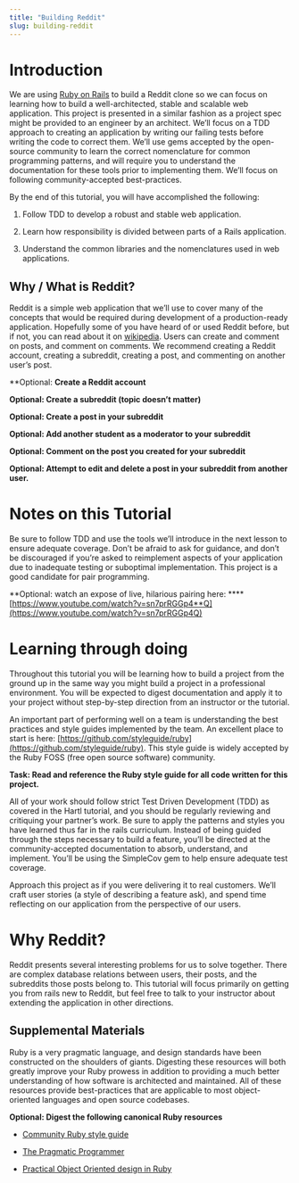 ```yaml
---
title: "Building Reddit"
slug: building-reddit
---
```


# Introduction

We are using [Ruby on Rails](http://rubyonrails.org/) to build a Reddit clone so we can focus on learning how to build a well-architected, stable and scalable web application. This project is presented in a similar fashion as a project spec might be provided to an engineer by an architect.  We’ll focus on a TDD approach to creating an application by writing our failing tests before writing the code to correct them.  We’ll use gems accepted by the open-source community to learn the correct nomenclature for common programming patterns, and will require you to understand the documentation for these tools prior to implementing them.  We’ll focus on following community-accepted best-practices.

By the end of this tutorial, you will have accomplished the following:

1. Follow TDD to develop a robust and stable web application.

2. Learn how responsibility is divided between parts of a Rails application.

3. Understand the common libraries and the nomenclatures used in web applications.

## Why / What is Reddit?

Reddit is a simple web application that we’ll use to cover many of the concepts that would be required during development of a production-ready application.  Hopefully some of you have heard of or used Reddit before, but if not, you can read about it on [wikipedia](https://en.wikipedia.org/wiki/Reddit).  Users can create and comment on posts, and comment on comments.  We recommend creating a Reddit account, creating a subreddit, creating a post, and commenting on another user’s post.  

**Optional: **Create a Reddit account**

**Optional: Create a subreddit (topic doesn’t matter)**

**Optional: Create a post in your subreddit**

**Optional: Add another student as a moderator to your subreddit**

**Optional: Comment on the post you created for your subreddit**

**Optional: Attempt to edit and delete a post in your subreddit from another user.**

# Notes on this Tutorial

Be sure to follow TDD and use the tools we’ll introduce in the next lesson to ensure adequate coverage.  Don’t be afraid to ask for guidance, and don’t be discouraged if you’re asked to reimplement aspects of your application due to inadequate testing or suboptimal implementation.  This project is a good candidate for pair programming.

**Optional: watch an expose of live, hilarious pairing here: ****[https://www.youtube.com/watch?v=sn7prRGGp4**Q](https://www.youtube.com/watch?v=sn7prRGGp4Q)

# Learning through doing

Throughout this tutorial you will be learning how to build a project from the ground up in the same way you might build a project in a professional environment. You will be expected to digest documentation and apply it to your project without step-by-step direction from an instructor or the tutorial. 

An important part of performing well on a team is understanding the best practices and style guides implemented by the team.  An excellent place to start is here: [https://github.com/styleguide/ruby](https://github.com/styleguide/ruby). This style guide is widely accepted by the Ruby FOSS (free open source software) community.

**Task: Read and reference the Ruby style guide for all code written for this project.**

All of your work should follow strict Test Driven Development (TDD) as covered in the Hartl tutorial, and you should be regularly reviewing and critiquing your partner’s work. Be sure to apply the patterns and styles you have learned thus far in the rails curriculum.  Instead of being guided through the steps necessary to build a feature, you’ll be directed at the community-accepted documentation to absorb, understand, and implement.  You’ll be using the SimpleCov gem to help ensure adequate test coverage.

Approach this project as if you were delivering it to real customers.  We’ll craft user stories (a style of describing a feature ask), and spend time reflecting on our application from the perspective of our users.

# Why Reddit?

Reddit presents several interesting problems for us to solve together. There are complex database relations between users, their posts, and the subreddits those posts belong to. This tutorial will focus primarily on getting you from rails new to Reddit, but feel free to talk to your instructor about extending the application in other directions. 

## Supplemental Materials

Ruby is a very pragmatic language, and design standards have been constructed on the shoulders of giants. Digesting these resources will both greatly improve your Ruby prowess in addition to providing a much better understanding of how software is architected and maintained.  All of these resources provide best-practices that are applicable to most object-oriented languages and open source codebases.

**Optional: Digest the following canonical Ruby resources**

* [Community Ruby style guide](https://github.com/styleguide/ruby)

* [The Pragmatic Programmer](https://pragprog.com/the-pragmatic-programmer/extracts/tips)

* [Practical Object Oriented design in Ruby](http://www.poodr.com/)

